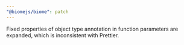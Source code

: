 ```yaml
---
"@biomejs/biome": patch
---
```


Fixed properties of object type annotation in function parameters are expanded, which is inconsistent with Prettier.
